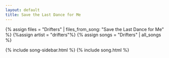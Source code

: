 ```yaml
---
layout: default
title: Save the Last Dance for Me
---
```


{% assign files = "Drifters" | files_from_song: "Save the Last Dance for Me" %}
{%assign artist = "drifters"%}
{% assign songs = "Drifters" | all_songs %}

{% include song-sidebar.html %}
{% include song.html %}

